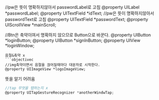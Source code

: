 
//pw은 뜻이 명확하지않아서 passwordLabel로 고침
@property UILabel *passwordLabel;
@property UITextField *idText;
//pw은 뜻이 명확하지않아서 passwordText로 고침
@property UITextField *passwordText;
@property UIScrollView *mainScroll;

//Btn은 축약이여서 명확하지 않으므로 Button으로 바꾼다.
@property UIButton *loginButton;
@property UIButton *signInButton;
@property UIView *loginWindow;
```
음절&축약 x
```objectivec
//img축약이면서 음절을 끊어질때마다 대문자로 시작한다.
@property UIImageView *logoImageView;
```
뜻을 알기 어려움 

```objectivec
//tap 무엇을 탭하는지 x
@property UITapGestureRecognizer *anotherWindwTap;
```
